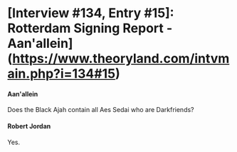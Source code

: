 # [Interview #134, Entry #15]: Rotterdam Signing Report - Aan'allein](https://www.theoryland.com/intvmain.php?i=134#15)

#### Aan'allein

Does the Black Ajah contain all Aes Sedai who are Darkfriends?

#### Robert Jordan

Yes.

